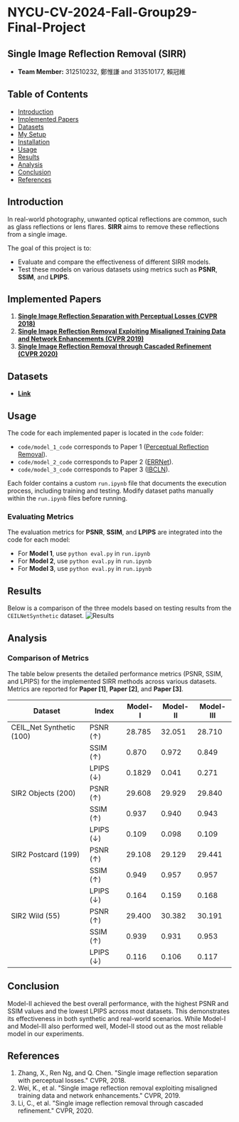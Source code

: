 # NYCU-CV-2024-Fall-Group29-Final-Project
## Single Image Reflection Removal (SIRR)


- **Team Member:** 312510232, 鄭惟謙 and 313510177, 賴冠維

## Table of Contents
- [Introduction](#introduction)
- [Implemented Papers](#implemented-papers)
- [Datasets](#datasets)
- [My Setup](#my-setup)
- [Installation](#installation)
- [Usage](#usage)
- [Results](#results)
- [Analysis](#analysis)
- [Conclusion](#conclusion)
- [References](#references)

## Introduction
In real-world photography, unwanted optical reflections are common, such as glass reflections or lens flares. **SIRR** aims to remove these reflections from a single image.

The goal of this project is to:
- Evaluate and compare the effectiveness of different SIRR models.
- Test these models on various datasets using metrics such as **PSNR**, **SSIM**, and **LPIPS**.

## Implemented Papers
1. **[Single Image Reflection Separation with Perceptual Losses (CVPR 2018)](https://openaccess.thecvf.com/content_cvpr_2018/papers/Zhang_Single_Image_Reflection_CVPR_2018_paper.pdf)**
2. **[Single Image Reflection Removal Exploiting Misaligned Training Data and Network Enhancements (CVPR 2019)](https://openaccess.thecvf.com/content_CVPR_2019/papers/Wei_Single_Image_Reflection_Removal_Exploiting_Misaligned_Training_Data_and_Network_CVPR_2019_paper.pdf)**
3. **[Single Image Reflection Removal through Cascaded Refinement (CVPR 2020)](https://openaccess.thecvf.com/content_CVPR_2020/papers/Li_Single_Image_Reflection_Removal_Through_Cascaded_Refinement_CVPR_2020_paper.pdf)**

## Datasets

- **[Link](http://host.robots.ox.ac.uk/pascal/VOC/)** 


## Usage
The code for each implemented paper is located in the `code` folder:
- `code/model_1_code` corresponds to Paper 1 ([Perceptual Reflection Removal](https://github.com/ceciliavision/perceptual-reflection-removal)).
- `code/model_2_code` corresponds to Paper 2 ([ERRNet](https://github.com/Vandermode/ERRNet)).
- `code/model_3_code` corresponds to Paper 3 ([IBCLN](https://github.com/JHL-HUST/IBCLN)).

Each folder contains a custom `run.ipynb` file that documents the execution process, including training and testing. Modify dataset paths manually within the `run.ipynb` files before running.



### Evaluating Metrics
The evaluation metrics for **PSNR**, **SSIM**, and **LPIPS** are integrated into the code for each model:
  - For **Model 1**, use `python eval.py` in `run.ipynb`
  - For **Model 2**, use `python eval.py` in `run.ipynb`
  - For **Model 3**, use `python eval.py` in `run.ipynb`


## Results
Below is a comparison of the three models based on testing results from the `CEILNetSynthetic` dataset.
![Results](img/result.png)

## Analysis

### Comparison of Metrics
The table below presents the detailed performance metrics (PSNR, SSIM, and LPIPS) for the implemented SIRR methods across various datasets. Metrics are reported for **Paper [1]**, **Paper [2]**, and **Paper [3]**.

| Dataset                | Index      | Model-I   | Model-II   | Model-III  |
|------------------------|------------|-----------|------------|------------|
| CEIL_Net Synthetic (100) | PSNR (↑)  | 28.785    | 32.051     | 28.710     |
|                        | SSIM (↑)  | 0.870     | 0.972      | 0.849      |
|                        | LPIPS (↓) | 0.1829    | 0.041      | 0.271      |
| SIR2 Objects (200)     | PSNR (↑)  | 29.608    | 29.929     | 29.840     |
|                        | SSIM (↑)  | 0.937     | 0.940      | 0.943      |
|                        | LPIPS (↓) | 0.109     | 0.098      | 0.109      |
| SIR2 Postcard (199)    | PSNR (↑)  | 29.108    | 29.129     | 29.441     |
|                        | SSIM (↑)  | 0.949     | 0.957      | 0.957      |
|                        | LPIPS (↓) | 0.164     | 0.159      | 0.168      |
| SIR2 Wild (55)         | PSNR (↑)  | 29.400    | 30.382     | 30.191     |
|                        | SSIM (↑)  | 0.939     | 0.931      | 0.953      |
|                        | LPIPS (↓) | 0.116     | 0.106      | 0.117      |



## Conclusion
Model-II achieved the best overall performance, with the highest PSNR and SSIM values and the lowest LPIPS across most datasets. This demonstrates its effectiveness in both synthetic and real-world scenarios. While Model-I and Model-III also performed well, Model-II stood out as the most reliable model in our experiments.

## References
1. Zhang, X., Ren Ng, and Q. Chen. "Single image reflection separation with perceptual losses." CVPR, 2018.
2. Wei, K., et al. "Single image reflection removal exploiting misaligned training data and network enhancements." CVPR, 2019.
3. Li, C., et al. "Single image reflection removal through cascaded refinement." CVPR, 2020.
